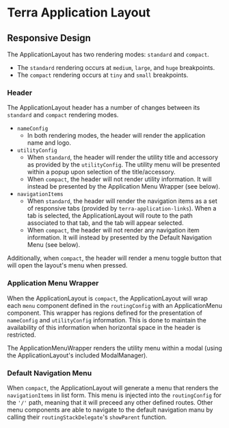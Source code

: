 # Terra Application Layout

## Responsive Design

The ApplicationLayout has two rendering modes: `standard` and `compact`.
  - The `standard` rendering occurs at `medium`, `large`, and `huge` breakpoints.
  - The `compact` rendering occurs at `tiny` and `small` breakpoints.

### Header

The ApplicationLayout header has a number of changes between its `standard` and `compact` rendering modes.

- `nameConfig`
  - In both rendering modes, the header will render the application name and logo.
- `utilityConfig`
  - When `standard`, the header will render the utility title and accessory as provided by the `utilityConfig`. The utility menu will be presented within a popup upon selection of the title/accessory.
  - When `compact`, the header will not render utility information. It will instead be presented by the Application Menu Wrapper (see below).
- `navigationItems`
  - When `standard`, the header will render the navigation items as a set of responsive tabs (provided by `terra-application-links`). When a tab is selected, the ApplicationLayout will route to the path associated to that tab, and the tab will appear selected.
  - When `compact`, the header will not render any navigation item information. It will instead by presented by the Default Navigation Menu (see below).

Additionally, when `compact`, the header will render a menu toggle button that will open the layout's menu when pressed.

### Application Menu Wrapper

When the ApplicationLayout is `compact`, the ApplicationLayout will wrap each `menu` component defined in the `routingConfig` with an ApplicationMenu component. This wrapper has regions defined for the presentation of `nameConfig` and `utilityConfig` information. This is done to maintain the availability of this information when horizontal space in the header is restricted.

The ApplicationMenuWrapper renders the utility menu within a modal (using the ApplicationLayout's included ModalManager).

### Default Navigation Menu

When `compact`, the ApplicationLayout will generate a menu that renders the `navigationItems` in list form. This menu is injected into the `routingConfig` for the `'/'` path, meaning that it will preceed any other defined routes. Other menu components are able to navigate to the default navigation manu by calling their `routingStackDelegate`'s `showParent` function.
